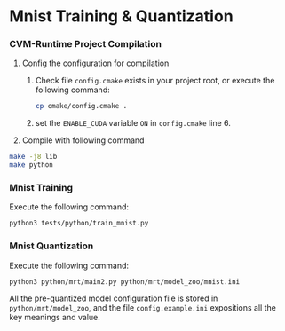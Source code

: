 # Mnist Training & Quantization

### CVM-Runtime Project Compilation

1. Config the configuration for compilation

   1. Check file `config.cmake` exists in your project root, or execute the following command:

      ```bash
      cp cmake/config.cmake .
      ```

   2. set the `ENABLE_CUDA` variable `ON` in `config.cmake` line 6.

2. Compile with following command

```bash
make -j8 lib
make python
```

### Mnist Training

Execute the following command:

```bash
python3 tests/python/train_mnist.py
```

### Mnist Quantization

Execute the following command:

```bash
python3 python/mrt/main2.py python/mrt/model_zoo/mnist.ini
```

 All the pre-quantized model configuration file is stored in `python/mrt/model_zoo`, and the file `config.example.ini` expositions all the key meanings and value. 